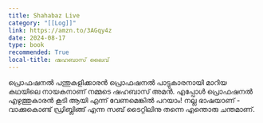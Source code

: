 ```yaml
---
title: Shahabaz Live
category: "[[Log]]"
link: https://amzn.to/3AGqy4z
date: 2024-08-17
type: book
recommended: True
local-title: ഷഹബാസ് ലൈവ്
---
```

പ്രൊഫഷനൽ പന്തുകളിക്കാരൻ പ്രൊഫഷനൽ പാട്ടുകാരനായി മാറിയ കഥയിലെ നായകനാണ് നമ്മടെ ഷഹബാസ് അമൻ. എപ്പോൾ പ്രൊഫഷനൽ എഴുത്തുകാരൻ കൂടി ആയി എന്ന് വേണമെങ്കിൽ പറയാം! നല്ല ഭാഷയാണ് - വാക്കുകൊണ്ട് ഡ്രിബ്ലിങ്ങ് എന്ന സബ് ടൈറ്റിലിനു തന്നെ എന്തൊരു ചന്തമാണ്.